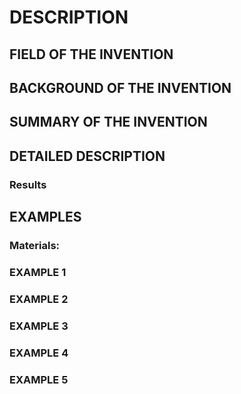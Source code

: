 # DESCRIPTION

## FIELD OF THE INVENTION

## BACKGROUND OF THE INVENTION

## SUMMARY OF THE INVENTION

## DETAILED DESCRIPTION

### Results

## EXAMPLES

### Materials:

### EXAMPLE 1

### EXAMPLE 2

### EXAMPLE 3

### EXAMPLE 4

### EXAMPLE 5

